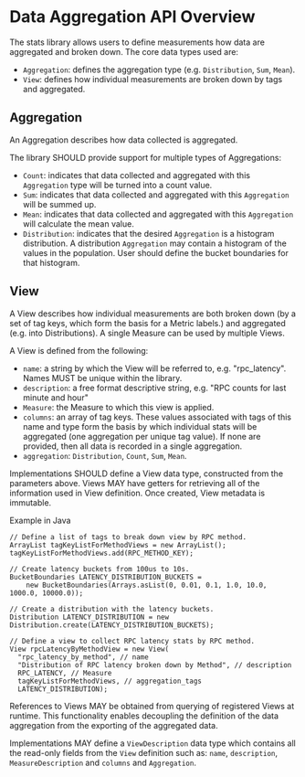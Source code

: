 # Data Aggregation API Overview
The stats library allows users to define measurements how data are aggregated and broken down.
The core data types used are:
* `Aggregation`: defines the aggregation type (e.g. `Distribution`, `Sum`, `Mean`).
* `View`: defines how individual measurements are broken down by tags and aggregated.

## Aggregation
An Aggregation describes how data collected is aggregated.

The library SHOULD provide support for multiple types of Aggregations:
* `Count`: indicates that data collected and aggregated with this `Aggregation` type will be turned
into a count value.
* `Sum`: indicates that data collected and aggregated with this `Aggregation` will be summed up.
* `Mean`: indicates that data collected and aggregated with this `Aggregation` will calculate the
mean value.
* `Distribution`: indicates that the desired `Aggregation` is a histogram distribution. A
distribution `Aggregation` may contain a histogram of the values in the population. User should
define the bucket boundaries for that histogram.

## View
A View describes how individual measurements are both broken down (by a set of tag keys, which
form the basis for a Metric labels.) and aggregated (e.g. into Distributions). A single Measure
can be used by multiple Views.

A View is defined from the following:
* `name`: a string by which the View will be referred to, e.g. "rpc_latency". Names MUST be unique
within the library.
* `description`: a free format descriptive string, e.g. "RPC counts for last minute and hour"
* `Measure`: the Measure to which this view is applied.
* `columns`: an array of tag keys. These values associated with tags of this name and type
form the basis by which individual stats will be aggregated (one aggregation per unique tag value).
If none are provided, then all data is recorded in a single aggregation.
* `aggregation`: `Distribution`, `Count`, `Sum`, `Mean`.

Implementations SHOULD define a View data type, constructed from the parameters above. Views MAY 
have getters for retrieving all of the information used in View definition. Once created, View 
metadata is immutable.

Example in Java
```
// Define a list of tags to break down view by RPC method.
ArrayList tagKeyListForMethodViews = new ArrayList();
tagKeyListForMethodViews.add(RPC_METHOD_KEY);

// Create latency buckets from 100us to 10s.
BucketBoundaries LATENCY_DISTRIBUTION_BUCKETS =
    new BucketBoundaries(Arrays.asList(0, 0.01, 0.1, 1.0, 10.0, 1000.0, 10000.0));

// Create a distribution with the latency buckets.
Distribution LATENCY_DISTRIBUTION = new Distribution.create(LATENCY_DISTRIBUTION_BUCKETS);

// Define a view to collect RPC latency stats by RPC method.
View rpcLatencyByMethodView = new View(
  "rpc_latency_by_method", // name
  "Distribution of RPC latency broken down by Method", // description
  RPC_LATENCY, // Measure
  tagKeyListForMethodViews, // aggregation_tags
  LATENCY_DISTRIBUTION);
```

References to Views MAY be obtained from querying of registered Views at runtime. This
functionality enables decoupling the definition of the data aggregation from the exporting
of the aggregated data.

Implementations MAY define a `ViewDescription` data type which contains all the read-only fields 
from the `View` definition such as: `name`, `description`, `MeasureDescription` and `columns`
and `Aggregation`.
